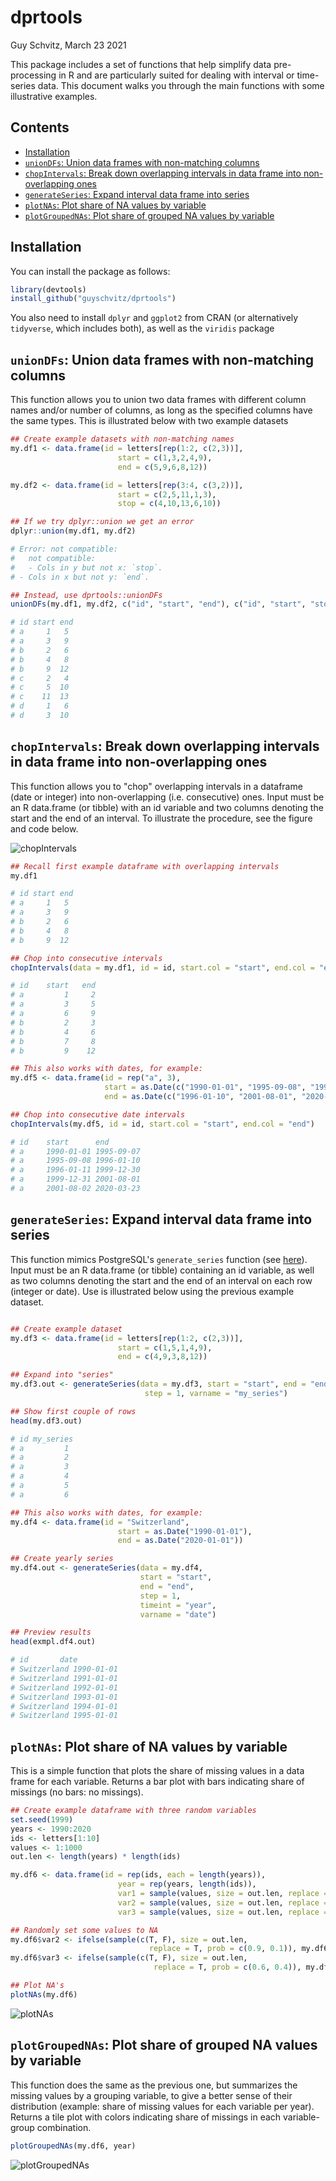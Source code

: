 # dprtools
Guy Schvitz, March 23 2021

This package includes a set of functions that help simplify data pre-processing in R and are particularly suited for dealing with interval or time-series data. This document walks you through the main functions with some illustrative examples. 

## Contents
- [Installation](#installation)
- [`unionDFs`: Union data frames with non-matching columns](#-uniondfs---union-data-frames-with-non-matching-columns)
- [`chopIntervals`: Break down overlapping intervals in data frame into non-overlapping ones](#-chopintervals---break-down-overlapping-intervals-in-data-frame-into-non-overlapping-ones)
- [`generateSeries`: Expand interval data frame into series](#-generateseries---expand-interval-data-frame-into-series)
- [`plotNAs`: Plot share of NA values by variable](#-plotnas---plot-share-of-na-values-by-variable)
- [`plotGroupedNAs`: Plot share of grouped NA values by variable](#-plotgroupednas---plot-share-of-grouped-na-values-by-variable)

## Installation
You can install the package as follows:

```r
library(devtools)
install_github("guyschvitz/dprtools")
```
You also need to install `dplyr` and `ggplot2` from CRAN (or alternatively `tidyverse`, which includes both), as well as the `viridis` package

## `unionDFs`: Union data frames with non-matching columns
This function allows you to union two data frames with different column names and/or number of columns, as long as the specified columns have the same types. This is illustrated below with two example datasets

```r
## Create example datasets with non-matching names
my.df1 <- data.frame(id = letters[rep(1:2, c(2,3))],
                        start = c(1,3,2,4,9),
                        end = c(5,9,6,8,12))

my.df2 <- data.frame(id = letters[rep(3:4, c(3,2))],
                        start = c(2,5,11,1,3),
                        stop = c(4,10,13,6,10))

## If we try dplyr::union we get an error
dplyr::union(my.df1, my.df2)

# Error: not compatible:
#   not compatible:
#   - Cols in y but not x: `stop`.
# - Cols in x but not y: `end`.

## Instead, use dprtools::unionDFs
unionDFs(my.df1, my.df2, c("id", "start", "end"), c("id", "start", "stop"))

# id start end
# a     1   5
# a     3   9
# b     2   6
# b     4   8
# b     9  12
# c     2   4
# c     5  10
# c    11  13
# d     1   6
# d     3  10                    
```

## `chopIntervals`: Break down overlapping intervals in data frame into non-overlapping ones
This function allows you to "chop" overlapping intervals in a dataframe (date or integer) into non-overlapping (i.e. consecutive) ones. Input must be an R data.frame (or tibble) with an id variable and two columns denoting the start and the end of an interval. To illustrate the procedure, see the figure and code below.

![chopIntervals](/demo/chop_intervals_illustration.png?raw=true "chopIntervals")

```r
## Recall first example dataframe with overlapping intervals
my.df1

# id start end
# a     1   5
# a     3   9
# b     2   6
# b     4   8
# b     9  12

## Chop into consecutive intervals
chopIntervals(data = my.df1, id = id, start.col = "start", end.col = "end")

# id    start   end
# a         1     2
# a         3     5
# a         6     9
# b         2     3
# b         4     6
# b         7     8
# b         9    12

## This also works with dates, for example:
my.df5 <- data.frame(id = rep("a", 3),
                     start = as.Date(c("1990-01-01", "1995-09-08", "1999-12-31")),
                     end = as.Date(c("1996-01-10", "2001-08-01", "2020-03-23")))

## Chop into consecutive date intervals
chopIntervals(my.df5, id = id, start.col = "start", end.col = "end")

# id    start      end       
# a     1990-01-01 1995-09-07
# a     1995-09-08 1996-01-10
# a     1996-01-11 1999-12-30
# a     1999-12-31 2001-08-01
# a     2001-08-02 2020-03-23
```


## `generateSeries`: Expand interval data frame into series
This function mimics PostgreSQL's `generate_series` function (see [here](https://www.postgresql.org/docs/9.1/functions-srf.html)). Input must be an R data.frame (or tibble) containing an id variable, as well as two columns denoting the start and the end of an interval on each row (integer or date). Use is illustrated below using the previous example dataset.

```r

## Create example dataset
my.df3 <- data.frame(id = letters[rep(1:2, c(2,3))],
                        start = c(1,5,1,4,9),
                        end = c(4,9,3,8,12))

## Expand into "series"
my.df3.out <- generateSeries(data = my.df3, start = "start", end = "end",
                              step = 1, varname = "my_series")

## Show first couple of rows
head(my.df3.out)

# id my_series
# a         1
# a         2
# a         3
# a         4
# a         5
# a         6

## This also works with dates, for example:
my.df4 <- data.frame(id = "Switzerland",
                        start = as.Date("1990-01-01"),
                        end = as.Date("2020-01-01"))

## Create yearly series
my.df4.out <- generateSeries(data = my.df4,
                             start = "start",
                             end = "end",
                             step = 1,
                             timeint = "year",
                             varname = "date")

## Preview results
head(exmpl.df4.out)

# id       date
# Switzerland 1990-01-01
# Switzerland 1991-01-01
# Switzerland 1992-01-01
# Switzerland 1993-01-01
# Switzerland 1994-01-01
# Switzerland 1995-01-01
```

## `plotNAs`: Plot share of NA values by variable
This is a simple function that plots the share of missing values in a data frame for each variable. Returns a bar plot with bars indicating share of missings (no bars: no missings).

```r
## Create example dataframe with three random variables
set.seed(1999)
years <- 1990:2020
ids <- letters[1:10]
values <- 1:1000
out.len <- length(years) * length(ids)

my.df6 <- data.frame(id = rep(ids, each = length(years)),
                        year = rep(years, length(ids)),
                        var1 = sample(values, size = out.len, replace = T),
                        var2 = sample(values, size = out.len, replace = T),
                        var3 = sample(values, size = out.len, replace = T))

## Randomly set some values to NA
my.df6$var2 <- ifelse(sample(c(T, F), size = out.len,
                               replace = T, prob = c(0.9, 0.1)), my.df6$var2, NA)
my.df6$var3 <- ifelse(sample(c(T, F), size = out.len,
                                replace = T, prob = c(0.6, 0.4)), my.df6$var3, NA)

## Plot NA's
plotNAs(my.df6)
```
![plotNAs](/demo/plotNAs.png?raw=true "plotNAs")


## `plotGroupedNAs`: Plot share of grouped NA values by variable
This function does the same as the previous one, but summarizes the missing values by a grouping variable, to give a better sense of their distribution (example: share of missing values for each variable per year). Returns a tile plot with colors indicating share of missings in each variable-group combination.

```r
plotGroupedNAs(my.df6, year)
```
![plotGroupedNAs](/demo/plotGroupedNAs.png?raw=true "plotGroupedNAs")


